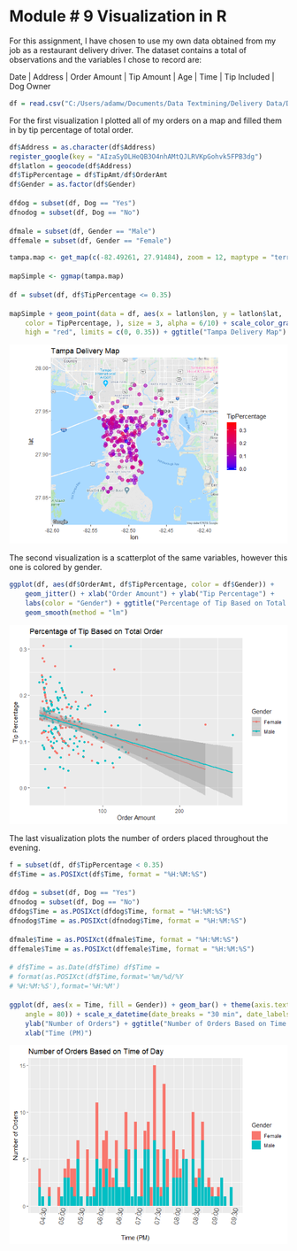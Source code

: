 Module \# 9 Visualization in R
================

For this assignment, I have chosen to use my own data obtained from my job as a restaurant delivery driver. The dataset contains a total of observations and the variables I chose to record are:

Date | Address | Order Amount | Tip Amount | Age | Time | Tip Included | Dog Owner

``` r
df = read.csv("C:/Users/adamw/Documents/Data Textmining/Delivery Data/Delivery Data - Sheet1 (1).csv")
```

For the first visualization I plotted all of my orders on a map and filled them in by tip percentage of total order.

``` r
df$Address = as.character(df$Address)
register_google(key = "AIzaSyDLHeQB3O4nhAMtQJLRVKpGohvk5FPB3dg")
df$latlon = geocode(df$Address)
df$TipPercentage = df$TipAmt/df$OrderAmt
df$Gender = as.factor(df$Gender)

dfdog = subset(df, Dog == "Yes")
dfnodog = subset(df, Dog == "No")

dfmale = subset(df, Gender == "Male")
dffemale = subset(df, Gender == "Female")
```

``` r
tampa.map <- get_map(c(-82.49261, 27.91484), zoom = 12, maptype = "terrain")

mapSimple <- ggmap(tampa.map)

df = subset(df, df$TipPercentage <= 0.35)

mapSimple + geom_point(data = df, aes(x = latlon$lon, y = latlon$lat, 
    color = TipPercentage, ), size = 3, alpha = 6/10) + scale_color_gradient(low = "blue", 
    high = "red", limits = c(0, 0.35)) + ggtitle("Tampa Delivery Map")
```

![](Module---9-Visualization-in-R_files/figure-markdown_github/unnamed-chunk-3-1.png)

The second visualization is a scatterplot of the same variables, however this one is colored by gender.

``` r
ggplot(df, aes(df$OrderAmt, df$TipPercentage, color = df$Gender)) + 
    geom_jitter() + xlab("Order Amount") + ylab("Tip Percentage") + 
    labs(color = "Gender") + ggtitle("Percentage of Tip Based on Total Order") + 
    geom_smooth(method = "lm")
```

![](Module---9-Visualization-in-R_files/figure-markdown_github/unnamed-chunk-4-1.png)

The last visualization plots the number of orders placed throughout the evening.

``` r
f = subset(df, df$TipPercentage < 0.35)
df$Time = as.POSIXct(df$Time, format = "%H:%M:%S")

dfdog = subset(df, Dog == "Yes")
dfnodog = subset(df, Dog == "No")
dfdog$Time = as.POSIXct(dfdog$Time, format = "%H:%M:%S")
dfnodog$Time = as.POSIXct(dfnodog$Time, format = "%H:%M:%S")

dfmale$Time = as.POSIXct(dfmale$Time, format = "%H:%M:%S")
dffemale$Time = as.POSIXct(dffemale$Time, format = "%H:%M:%S")

# df$Time = as.Date(df$Time) df$Time =
# format(as.POSIXct(df$Time,format='%m/%d/%Y
# %H:%M:%S'),format='%H:%M')

ggplot(df, aes(x = Time, fill = Gender)) + geom_bar() + theme(axis.text.x = element_text(size = 12, 
    angle = 80)) + scale_x_datetime(date_breaks = "30 min", date_labels = "%H:%M") + 
    ylab("Number of Orders") + ggtitle("Number of Orders Based on Time of Day") + 
    xlab("Time (PM)")
```

![](Module---9-Visualization-in-R_files/figure-markdown_github/unnamed-chunk-5-1.png)
